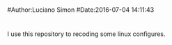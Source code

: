 #
#Author:Luciano Simon
#Date:2016-07-04 14:11:43
#
#
I use this repository to recoding some linux configures.

